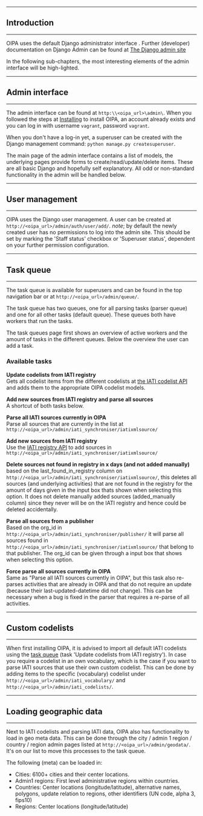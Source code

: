 --------
## Introduction
--------

OIPA uses the default Django administrator interface . Further (developer) documentation on Django Admin can be found at <a href="https://docs.djangoproject.com/en/1.9/ref/contrib/admin/" target="_blank">The Django admin site</a>

In the following sub-chapters, the most interesting elements of the admin interface will be high-lighted.

--------
## Admin interface
--------

The admin interface can be found at `http:\\<oipa_url>\admin\`. When you followed the steps at <a href="/installing/">Installing</a> to install OIPA, an account already exists and you can log in with username `vagrant`, password `vagrant`.

When you don't have a log-in yet, a superuser can be created with the Django management command: `python manage.py createsuperuser`. 

The main page of the admin interface contains a list of models, the underlying pages provide forms to create/read/update/delete items. These are all basic Django and hopefully self explanatory. All odd or non-standard functionality in the admin will be handled below.  

--------
## User management
--------

OIPA uses the Django user management. A user can be created at `http://<oipa_url>/admin/auth/user/add/`. *note*; by default the newly created user has no permissions to log into the admin site. This should be set by marking the 'Staff status' checkbox or 'Superuser status', dependent on your further permission configuration. 

--------
## Task queue
--------

The task queue is available for superusers and can be found in the top navigation bar or at `http://<oipa_url>/admin/queue/`. 

The task queue has two queues, one for all parsing tasks (parser queue) and one for all other tasks (default queue). These queues both have workers that run the tasks. 

The task queues page first shows an overview of active workers and the amount of tasks in the different queues. Below the overview the user can add a task. 


### Available tasks


**Update codelists from IATI registry** <br>Gets all codelist items from the different codelists at  <a href="http://iatistandard.org/201/codelists/downloads/clv1/codelist/" target="_blank">the IATI codelist API</a> and adds them to the appropriate OIPA codelist models.

**Add new sources from IATI registry and parse all sources** <br>A shortcut of both tasks below.

**Parse all IATI sources currently in OIPA** <br>Parse all sources that are currently in the list at `http://<oipa_url>/admin/iati_synchroniser/iatixmlsource/`

**Add new sources from IATI registry** <br>Use the <a href="http://www.iatiregistry.org/api/search/dataset?all_fields=1&offset=0&limit=200" target="_blank">IATI registry API</a> to add sources in `http://<oipa_url>/admin/iati_synchroniser/iatixmlsource/`

**Delete sources not found in registry in x days (and not added manually)** <br>based on the last_found_in_registry column on `http://<oipa_url>/admin/iati_synchroniser/iatixmlsource/`, this deletes all sources (and underlying activities) that are not found in the registry for the amount of days given in the input box thats shown when selecting this option. It does not delete manually added sources (added_manually column) since they never will be on the IATI registry and hence could be deleted accidentally.

**Parse all sources from a publisher** <br>Based on the org_id in `http://<oipa_url>/admin/iati_synchroniser/publisher/` it will parse all sources found in `http://<oipa_url>/admin/iati_synchroniser/iatixmlsource/` that belong to that publisher. The org_id can be given through a input box that shows when selecting this option.

**Force parse all sources currently in OIPA** <br>Same as "Parse all IATI sources currently in OIPA", but this task also re-parses activities that are already in OIPA and that do not require an update (because their last-updated-datetime did not change). This can be necessary when a bug is fixed in the parser that requires a re-parse of all activities.

--------
## Custom codelists
--------

When first installing OIPA, it is advised to import all default IATI codelists using the <a href="#task-queue">task queue</a> (task 'Update codelists from IATI registry'). In case you require a codelist in an own vocabulary, which is the case if you want to parse IATI sources that use their own custom codelist. This can be done by adding items to the specific (vocabulary) codelist under `http://<oipa_url>/admin/iati_vocabulary/` and `http://<oipa_url>/admin/iati_codelists/`.

--------
## Loading geographic data
--------

Next to IATI codelists and parsing IATI data, OIPA also has functionality to load in geo meta data. This can be done through the city / admin 1 region / country / region admin pages listed at `http://<oipa_url>/admin/geodata/`. It's on our list to move this processes to the task queue. 

The following (meta) can be loaded in:

- Cities: 6100+ cities and their center locations. 
- Admin1 regions: First level administrative regions within countries.
- Countries: Center locations (longitude/latitude), alternative names, polygons, update relation to regions, other identifiers (UN code, alpha 3, fips10)
- Regions: Center locations (longitude/latitude)


 